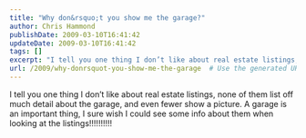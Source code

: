 ```yaml
---
title: "Why don&rsquo;t you show me the garage?"
author: Chris Hammond
publishDate: 2009-03-10T16:41:42
updateDate: 2009-03-10T16:41:42
tags: []
excerpt: "I tell you one thing I don’t like about real estate listings, none of them list off much detail about the garage, and even fewer show a picture. A garage is an important thing, I sure wish I could see some info about them when looking at the listings!!!!!!!!!!"
url: /2009/why-donrsquot-you-show-me-the-garage  # Use the generated URL with year
---
```

<p>I tell you one thing I don’t like about real estate listings, none of them list off much detail about the garage, and even fewer show a picture. A garage is an important thing, I sure wish I could see some info about them when looking at the listings!!!!!!!!!!</p>
